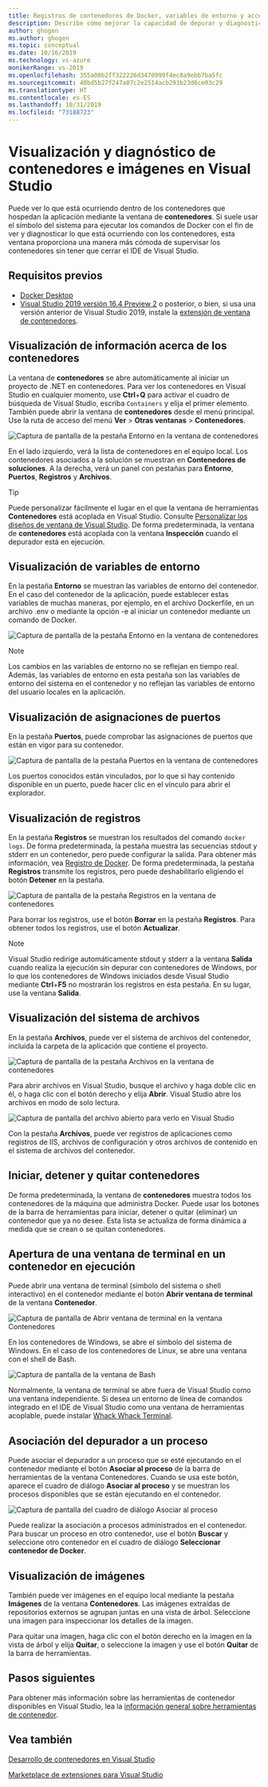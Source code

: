 ```yaml
---
title: Registros de contenedores de Docker, variables de entorno y acceso al sistema de archivos
description: Describe cómo mejorar la capacidad de depurar y diagnosticar las aplicaciones basadas en contenedores en Visual Studio mediante una ventana de herramientas para ver lo que está ocurriendo dentro de los contenedores que hospedan la aplicación.
author: ghogen
ms.author: ghogen
ms.topic: conceptual
ms.date: 10/16/2019
ms.technology: vs-azure
monikerRange: vs-2019
ms.openlocfilehash: 355a08b2ff322226d347d999f4ec8a9ebb7ba5fc
ms.sourcegitcommit: 40bd5b27f247a07c2e2514acb293b23d6ce03c29
ms.translationtype: HT
ms.contentlocale: es-ES
ms.lasthandoff: 10/31/2019
ms.locfileid: "73188723"
---
```

# <a name="how-to-view-and-diagnose-containers-and-images-in-visual-studio"></a>Visualización y diagnóstico de contenedores e imágenes en Visual Studio

Puede ver lo que está ocurriendo dentro de los contenedores que hospedan la aplicación mediante la ventana de **contenedores**. Si suele usar el símbolo del sistema para ejecutar los comandos de Docker con el fin de ver y diagnosticar lo que está ocurriendo con los contenedores, esta ventana proporciona una manera más cómoda de supervisar los contenedores sin tener que cerrar el IDE de Visual Studio.

## <a name="prerequisites"></a>Requisitos previos

- [Docker Desktop](https://hub.docker.com/editions/community/docker-ce-desktop-windows)
- [Visual Studio 2019 versión 16.4 Preview 2](https://visualstudio.microsoft.com/downloads) o posterior, o bien, si usa una versión anterior de Visual Studio 2019, instale la [extensión de ventana de contenedores](https://aka.ms/vscontainerspreview).

## <a name="view-information-about-your-containers"></a>Visualización de información acerca de los contenedores

La ventana de **contenedores** se abre automáticamente al iniciar un proyecto de .NET en contenedores. Para ver los contenedores en Visual Studio en cualquier momento, use **Ctrl**+**Q** para activar el cuadro de búsqueda de Visual Studio, escriba `Containers` y elija el primer elemento. También puede abrir la ventana de **contenedores** desde el menú principal. Use la ruta de acceso del menú **Ver** > **Otras ventanas** > **Contenedores**.  

![Captura de pantalla de la pestaña Entorno en la ventana de contenedores](media/view-and-diagnose-containers/container-window.png)

En el lado izquierdo, verá la lista de contenedores en el equipo local. Los contenedores asociados a la solución se muestran en **Contenedores de soluciones**. A la derecha, verá un panel con pestañas para **Entorno**, **Puertos**, **Registros** y **Archivos**.

> [!TIP]
> Puede personalizar fácilmente el lugar en el que la ventana de herramientas **Contenedores** está acoplada en Visual Studio. Consulte [Personalizar los diseños de ventana de Visual Studio](../ide/customizing-window-layouts-in-visual-studio.md). De forma predeterminada, la ventana de **contenedores** está acoplada con la ventana **Inspección** cuando el depurador está en ejecución.

## <a name="view-environment-variables"></a>Visualización de variables de entorno

En la pestaña **Entorno** se muestran las variables de entorno del contenedor. En el caso del contenedor de la aplicación, puede establecer estas variables de muchas maneras, por ejemplo, en el archivo Dockerfile, en un archivo .env o mediante la opción -e al iniciar un contenedor mediante un comando de Docker.

![Captura de pantalla de la pestaña Entorno en la ventana de contenedores](media/view-and-diagnose-containers/containers-environment-vars.png)

> [!NOTE]
> Los cambios en las variables de entorno no se reflejan en tiempo real. Además, las variables de entorno en esta pestaña son las variables de entorno del sistema en el contenedor y no reflejan las variables de entorno del usuario locales en la aplicación.

## <a name="view-port-mappings"></a>Visualización de asignaciones de puertos

En la pestaña **Puertos**, puede comprobar las asignaciones de puertos que están en vigor para su contenedor.

![Captura de pantalla de la pestaña Puertos en la ventana de contenedores](media/view-and-diagnose-containers/containers-ports.png)

Los puertos conocidos están vinculados, por lo que si hay contenido disponible en un puerto, puede hacer clic en el vínculo para abrir el explorador.

## <a name="view-logs"></a>Visualización de registros

En la pestaña **Registros** se muestran los resultados del comando `docker logs`. De forma predeterminada, la pestaña muestra las secuencias stdout y stderr en un contenedor, pero puede configurar la salida. Para obtener más información, vea [Registro de Docker](https://docs.docker.com/config/containers/logging/).  De forma predeterminada, la pestaña **Registros** transmite los registros, pero puede deshabilitarlo eligiendo el botón **Detener** en la pestaña.

![Captura de pantalla de la pestaña Registros en la ventana de contenedores](media/view-and-diagnose-containers/containers-logs.png)

Para borrar los registros, use el botón **Borrar** en la pestaña **Registros**.  Para obtener todos los registros, use el botón **Actualizar**.

> [!NOTE]
> Visual Studio redirige automáticamente stdout y stderr a la ventana **Salida** cuando realiza la ejecución sin depurar con contenedores de Windows, por lo que los contenedores de Windows iniciados desde Visual Studio mediante **Ctrl**+**F5** no mostrarán los registros en esta pestaña. En su lugar, use la ventana **Salida**.

## <a name="view-the-filesystem"></a>Visualización del sistema de archivos

En la pestaña **Archivos**, puede ver el sistema de archivos del contenedor, incluida la carpeta de la aplicación que contiene el proyecto.

![Captura de pantalla de la pestaña Archivos en la ventana de contenedores](media/view-and-diagnose-containers/container-filesystem.png)

Para abrir archivos en Visual Studio, busque el archivo y haga doble clic en él, o haga clic con el botón derecho y elija **Abrir**. Visual Studio abre los archivos en modo de solo lectura.

![Captura de pantalla del archivo abierto para verlo en Visual Studio](media/view-and-diagnose-containers/container-file-open.png)

Con la pestaña **Archivos**, puede ver registros de aplicaciones como registros de IIS, archivos de configuración y otros archivos de contenido en el sistema de archivos del contenedor.

## <a name="start-stop-and-remove-containers"></a>Iniciar, detener y quitar contenedores

De forma predeterminada, la ventana de **contenedores** muestra todos los contenedores de la máquina que administra Docker. Puede usar los botones de la barra de herramientas para iniciar, detener o quitar (eliminar) un contenedor que ya no desee.  Esta lista se actualiza de forma dinámica a medida que se crean o se quitan contenedores.

## <a name="open-a-terminal-window-in-a-running-container"></a>Apertura de una ventana de terminal en un contenedor en ejecución

Puede abrir una ventana de terminal (símbolo del sistema o shell interactivo) en el contenedor mediante el botón **Abrir ventana de terminal**  de la ventana **Contenedor**.

![Captura de pantalla de Abrir ventana de terminal en la ventana Contenedores](media/view-and-diagnose-containers/containers-open-terminal-window.png)

En los contenedores de Windows, se abre el símbolo del sistema de Windows. En el caso de los contenedores de Linux, se abre una ventana con el shell de Bash.

![Captura de pantalla de la ventana de Bash](media/view-and-diagnose-containers/container-bash-window.png)

Normalmente, la ventana de terminal se abre fuera de Visual Studio como una ventana independiente. Si desea un entorno de línea de comandos integrado en el IDE de Visual Studio como una ventana de herramientas acoplable, puede instalar [Whack Whack Terminal](https://marketplace.visualstudio.com/items?itemName=DanielGriffen.WhackWhackTerminal).

## <a name="attach-the-debugger-to-a-process"></a>Asociación del depurador a un proceso

Puede asociar el depurador a un proceso que se esté ejecutando en el contenedor mediante el botón **Asociar al proceso** de la barra de herramientas de la ventana Contenedores. Cuando se usa este botón, aparece el cuadro de diálogo **Asociar al proceso** y se muestran los procesos disponibles que se están ejecutando en el contenedor.  

![Captura de pantalla del cuadro de diálogo Asociar al proceso](media/view-and-diagnose-containers/containers-attach-to-process.jpg)

Puede realizar la asociación a procesos administrados en el contenedor. Para buscar un proceso en otro contenedor, use el botón **Buscar** y seleccione otro contenedor en el cuadro de diálogo **Seleccionar contenedor de Docker**.

## <a name="viewing-images"></a>Visualización de imágenes

También puede ver imágenes en el equipo local mediante la pestaña **Imágenes** de la ventana **Contenedores**. Las imágenes extraídas de repositorios externos se agrupan juntas en una vista de árbol. Seleccione una imagen para inspeccionar los detalles de la imagen.

Para quitar una imagen, haga clic con el botón derecho en la imagen en la vista de árbol y elija **Quitar**, o seleccione la imagen y use el botón **Quitar** de la barra de herramientas.

## <a name="next-steps"></a>Pasos siguientes

Para obtener más información sobre las herramientas de contenedor disponibles en Visual Studio, lea la [información general sobre herramientas de contenedor](overview.md).

## <a name="see-also"></a>Vea también

[Desarrollo de contenedores en Visual Studio](/visualstudio/containers)

[Marketplace de extensiones para Visual Studio](https://marketplace.visualstudio.com/)
